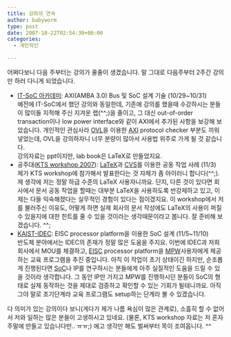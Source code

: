 ```yaml
---
title: 강좌의 연속
author: babyworm
type: post
date: 2007-10-22T02:54:30+00:00
categories:
  - 개인적인

---
```

어쩌다보니 다음 주부터는 강의가 줄줄이 생겼습니다. 말 그대로 다음주부터 2주간 강의만 하러 다니게 되었습니다.

  * [IT-SoC 아카데미][1]: AXI(AMBA 3.0) Bus 및 SoC 설계 기술 (10/29~10/31)  
    예전에 IT-SoC에서 했던 강의와 동일한데, 기존에 강의를 했을때 수강하시는 분들이 많이들 지적해 주신 지겨운 랩(^^;)을 줄이고, 그 대신 out-of-order transaction이나 low power interface와 같이 AXI에서 추가된 사항을 보강해 보았습니다. 개인적인 관심사라 [OVL][2]을 이용한 [AXI][3] protocol checker 부분도 끼워 넣었는데, OVL을 강의하자니 너무 분량이 많아서 사용법 위주로 가게 될 것 같습니다.  
    강의자료는 ppt이지만, lab book은 LaTeX로 만들었지요.
  * 공주대([KTS workshop 2007][4]): [LaTeX][5]과 [CVS][6]를 이용한 공동 작업 사례 (11/3)  
    제가 KTS workshop에 참가해서 발표한다는 것 자체가 좀 아이러니 합니다(^^;). 제 생각에 저는 정말 하급 수준의 LaTeX 사용자니까요. 단지, 다른 것이 있다면 회사에서 문서 공동 작업을 할때는 대부분 LaTeX을 사용하도록 반강제하고 있고, 이제는 다들 익숙해졌다는 실무적인 경험이 있다는 점이겠지요. 이 workshop에서 저를 불러주신 이유도, 어떻게 하면 실제 회사의 문서 작성에도 LaTeX의 사용이 퍼질 수 있을지에 대한 힌트를 줄 수 있을 것이라는 생각때문이라고 봅니다. 잘 준비해 보겠습니다. ^^;
  * [KAIST-IDEC][7]: EISC processor platform을 이용한 SoC 설계 (11/5~11/10)  
    반도체 분야에서는 IDEC의 존재가 정말 많은 도움을 주지요. 이번에 IDEC과 저희 회사에서 MOU를 체결하고, [EISC][8] processor platform을 [MPW][9]사용자에게 제공하는 교육 프로그램을 추진 중입니다. 아직 이 작업이 초기 상태이긴 하지만, 순조롭게 진행된다면 [SoC][10]나 IP를 연구하시는 분들에게 아주 실질적인 도움을 드릴 수 있을 것이라 생각합니다. 그 동안 IP만 가지고 MPW를 진행하시던 분들이 SoC의 형태로 실제 동작하는 것을 제대로 검증하고 확인할 수 있는 기회가 될테니까요. 아직 그야 말로 초기단계라 교육 프로그램도 setup하는 단계라 볼 수 있겠습니다.

다 의미가 있는 강의이다 보니(게다가 제가 나름 욕심이 많은 관계로), 소흘히 할 수 없어서 저와 일하는 많은 분들이 고생하시고 있네요. (물론, KTS workshop 자료는 저 혼자 주말에 만들고 있습니다만.. ㅠㅠ;) 에고 생각만 해도 벌써부터 목이 조여옵니다. ^^

 [1]: http://www.asic.net/
 [2]: http://en.wikipedia.org/wiki/OVL
 [3]: http://en.wikipedia.org/wiki/AXI
 [4]: http://faq.ktug.or.kr/faq/KTSWorkshop/2007
 [5]: http://en.wikipedia.org/wiki/LaTeX
 [6]: http://en.wikipedia.org/wiki/CVS
 [7]: https://idec.kaist.ac.kr/
 [8]: http://en.wikipedia.org/wiki/EISC
 [9]: http://en.wikipedia.org/wiki/Application-specific_integrated_circuit#Multi-project_wafers
 [10]: http://en.wikipedia.org/wiki/System-on-a-chip